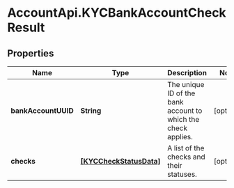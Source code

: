 # AccountApi.KYCBankAccountCheckResult

## Properties

Name | Type | Description | Notes
------------ | ------------- | ------------- | -------------
**bankAccountUUID** | **String** | The unique ID of the bank account to which the check applies. | [optional] 
**checks** | [**[KYCCheckStatusData]**](KYCCheckStatusData.md) | A list of the checks and their statuses. | [optional] 


